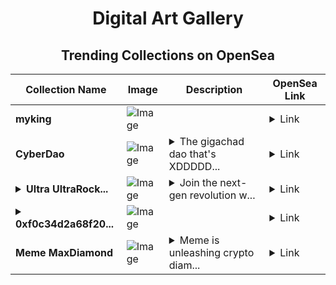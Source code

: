<div align="center">

# Digital Art Gallery

## Trending Collections on OpenSea

| Collection Name                       | Image                                                                                     | Description                       | OpenSea Link                                                                                          |
|---------------------------------------|-------------------------------------------------------------------------------------------|-----------------------------------|--------------------------------------------------------------------------------------------------------|
| **myking** | ![Image](https://i.seadn.io/s/raw/files/390b7dd51731929f956e262049c87f28.jpg?w=500&auto=format?w=200&auto=format) |  | <details><summary>Link</summary>[myking](https://opensea.io/collection/myking-1)</details> |
| **CyberDao** | ![Image](https://i.seadn.io/s/raw/files/70cfe89c0182c8e99f7610584181c728.jpg?w=500&auto=format?w=200&auto=format) | <details><summary>The gigachad dao that's XDDDDD...</summary>The gigachad dao that's XDDDDDDDDDDDDD web3</details> | <details><summary>Link</summary>[CyberDao](https://opensea.io/collection/cyberdao-7)</details> |
| **<details><summary>Ultra UltraRock...</summary>Ultra UltraRocket</details>** | ![Image](https://i.seadn.io/s/raw/files/316441c6ceccb53eeef4fe2c3c16d3d3.jpg?w=500&auto=format?w=200&auto=format) | <details><summary>Join the next-gen revolution w...</summary>Join the next-gen revolution with Ultra</details> | <details><summary>Link</summary>[Ultra UltraRocket](https://opensea.io/collection/ultra-ultrarocket)</details> |
| **<details><summary>0xf0c34d2a68f20...</summary>0xf0c34d2a68f20fee2179fe5800fdbe8ce54af8d9</details>** | ![Image](https://i.seadn.io/s/raw/files/0120dbe70465f91ae019e541cba50a56.jpg?w=500&auto=format?w=200&auto=format) |  | <details><summary>Link</summary>[0xf0c34d2a68f20fee2179fe5800fdbe8ce54af8d9](https://opensea.io/collection/0xf0c34d2a68f20fee2179fe5800fdbe8ce54af8d9)</details> |
| **Meme MaxDiamond** | ![Image](https://i.seadn.io/s/raw/files/e330acfc1dad7b0b66f5797816dd0955.jpg?w=500&auto=format?w=200&auto=format) | <details><summary>Meme is unleashing crypto diam...</summary>Meme is unleashing crypto diamonds</details> | <details><summary>Link</summary>[Meme MaxDiamond](https://opensea.io/collection/meme-maxdiamond)</details> |

</div>